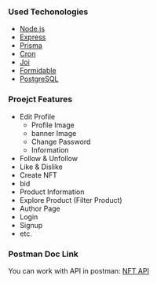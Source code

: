 ### Used Techonologies

- [Node.js](https://nodejs.org/en)
- [Express](https://expressjs.com/)
- [Prisma](https://www.prisma.io/)
- [Cron](https://www.npmjs.com/package/cron)
- [Joi](https://joi.dev/)
- [Formidable](https://www.npmjs.com/package/formidable)
- [PostgreSQL](https://www.postgresql.org/)

### Proejct Features

- Edit Profile
  - Profile Image
  - banner Image
  - Change Password
  - Information
- Follow & Unfollow
- Like & Dislike
- Create NFT
- bid
- Product Information
- Explore Product (Filter Product)
- Author Page
- Login
- Signup
- etc.

### Postman Doc Link
You can work with API in postman:
[NFT API](https://www.postman.com/theexcalifer/workspace/nft)
